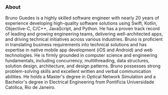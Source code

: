 ### About

Bruno Guedes is a highly skilled software engineer with nearly 20 years of experience developing high-quality software solutions using Swift, Kotlin, Objective-C, C/C++, JavaScript, and Python. He has a proven track record of leading and growing engineering teams, delivering well-architected apps, and driving technical initiatives across various industries. Bruno is proficient in translating business requirements into technical solutions and has expertise in native mobile app development (iOS and Android) and web technologies. He is firmly grounded in computer science and engineering fundamentals, including concurrency, multithreading, data structures, solution design, architecture, and design patterns. Bruno possesses strong problem-solving skills and excellent written and verbal communication abilities. He holds a Master's degree in Optical Network Simulation and a Bachelor's degree in Electrical Engineering from Pontificia Universidade Católica, Rio de Janeiro.

<!--
**brunoguedes/brunoguedes** is a ✨ _special_ ✨ repository because its `README.md` (this file) appears on your GitHub profile.

Here are some ideas to get you started:

- 🔭 I’m currently working on ...
- 🌱 I’m currently learning ...
- 👯 I’m looking to collaborate on ...
- 🤔 I’m looking for help with ...
- 💬 Ask me about ...
- 📫 How to reach me: ...
- 😄 Pronouns: ...
- ⚡ Fun fact: ...
-->
